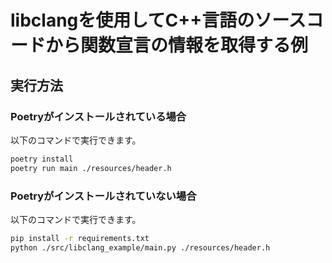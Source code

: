 # libclangを使用してC++言語のソースコードから関数宣言の情報を取得する例

## 実行方法

### Poetryがインストールされている場合

以下のコマンドで実行できます。

```bash
poetry install
poetry run main ./resources/header.h
```

### Poetryがインストールされていない場合

以下のコマンドで実行できます。

```sh
pip install -r requirements.txt
python ./src/libclang_example/main.py ./resources/header.h
```
